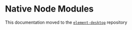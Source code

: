 # Native Node Modules

This documentation moved to the [`element-desktop`](https://github.com/vector-im/element-desktop/blob/develop/docs/native-node-modules.md) repository
